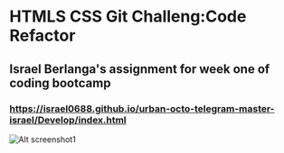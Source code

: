 # HTMLS CSS Git Challeng:Code Refactor 

## Israel Berlanga's assignment for week one of coding bootcamp


### https://israel0688.github.io/urban-octo-telegram-master-israel/Develop/index.html

![Alt screenshot1](/urban-octo-telegram-master-israel/screenshot1.png)


